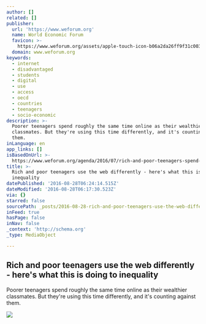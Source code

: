 ```yaml
---
author: []
related: []
publisher:
  url: 'https://www.weforum.org'
  name: World Economic Forum
  favicon: >-
    https://www.weforum.org/assets/apple-touch-icon-b06a2da26ff9f31c003469ba0063a247f90385a960064b3440dc4f69451b3b18.png
  domain: www.weforum.org
keywords:
  - internet
  - disadvantaged
  - students
  - digital
  - use
  - access
  - oecd
  - countries
  - teenagers
  - socio-economic
description: >-
  Poorer teenagers spend roughly the same time online as their wealthier
  classmates. But they're using this time differently, and it's counting against
  them.
inLanguage: en
app_links: []
isBasedOnUrl: >-
  https://www.weforum.org/agenda/2016/07/rich-and-poor-teenagers-spend-a-similar-amount-of-time-online-so-why-aren-t-we-closing-the-digital-divide/?utm_content=bufferbcbbb&utm_medium=social&utm_source=facebook.com&utm_campaign=buffer
title: >-
  Rich and poor teenagers use the web differently - here's what this is doing to
  inequality
datePublished: '2016-08-28T06:24:14.515Z'
dateModified: '2016-08-28T06:17:30.523Z'
via: {}
starred: false
sourcePath: _posts/2016-08-28-rich-and-poor-teenagers-use-the-web-differently-heres-wha.md
inFeed: true
hasPage: false
inNav: false
_context: 'http://schema.org'
_type: MediaObject

---
```

<article style=""><h1>Rich and poor teenagers use the web differently - here's what this is doing to inequality</h1><p>Poorer teenagers spend roughly the same time online as their wealthier classmates. But they're using this time differently, and it's counting against them.</p><img src="https://assets.weforum.org/editor/yzSYOmVgF3NkALP1WXYpB2NmcOZgqSOIHxSYNclh2Dk.JPG" /></article>